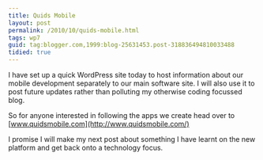 ```yaml
---
title: Quids Mobile
layout: post
permalink: /2010/10/quids-mobile.html
tags: wp7
guid: tag:blogger.com,1999:blog-25631453.post-318836494810033488
tidied: true
---
```



I have set up a quick WordPress site today to host information about our mobile development separately to our main software site. I will also use it to post future updates rather than polluting my otherwise coding focussed blog.  
  
So for anyone interested in following the apps we create head over to [www.quidsmobile.com](http://www.quidsmobile.com/)  
  
I promise I will make my next post about something I have learnt on the new platform and get back onto a technology focus.  
  
